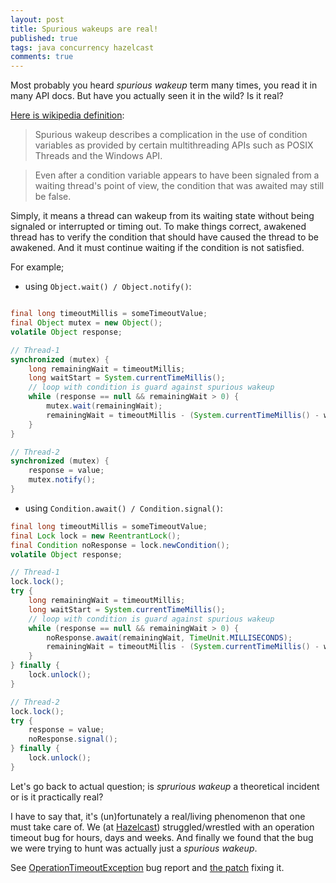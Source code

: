 ```yaml
---
layout: post
title: Spurious wakeups are real!
published: true
tags: java concurrency hazelcast
comments: true
---
```


Most probably you heard *spurious wakeup* term many times, you read it in many API docs. But have you actually seen it in the wild? Is it real?

[Here is wikipedia definition](http://en.wikipedia.org/wiki/Spurious_wakeup):

> Spurious wakeup describes a complication in the use of condition variables as provided by certain multithreading APIs such as POSIX Threads and the Windows API.

> Even after a condition variable appears to have been signaled from a waiting thread's point of view, the condition that was awaited may still be false.

<!--excerpt-->

Simply, it means a thread can wakeup from its waiting state without being signaled or interrupted or timing out. To make things correct, awakened thread has to verify the condition that should have caused the thread to be awakened. And it must continue waiting if the condition is not satisfied.  


For example;

- using `Object.wait() / Object.notify()`:

```java

final long timeoutMillis = someTimeoutValue;
final Object mutex = new Object();
volatile Object response;

// Thread-1
synchronized (mutex) {
    long remainingWait = timeoutMillis;
    long waitStart = System.currentTimeMillis();
    // loop with condition is guard against spurious wakeup
    while (response == null && remainingWait > 0) {
        mutex.wait(remainingWait);
        remainingWait = timeoutMillis - (System.currentTimeMillis() - waitStart);
    }
}

// Thread-2
synchronized (mutex) {
    response = value;
    mutex.notify();
}

```

- using `Condition.await() / Condition.signal()`:

```java
final long timeoutMillis = someTimeoutValue;
final Lock lock = new ReentrantLock();
final Condition noResponse = lock.newCondition();
volatile Object response;

// Thread-1
lock.lock();
try {
    long remainingWait = timeoutMillis;
    long waitStart = System.currentTimeMillis();
    // loop with condition is guard against spurious wakeup
    while (response == null && remainingWait > 0) {
        noResponse.await(remainingWait, TimeUnit.MILLISECONDS);
        remainingWait = timeoutMillis - (System.currentTimeMillis() - waitStart);
    }
} finally {
    lock.unlock();
}

// Thread-2
lock.lock();
try {
    response = value;
    noResponse.signal();
} finally {
    lock.unlock();
}

```

Let's go back to actual question; is *sprurious wakeup* a theoretical incident or is it practically real?

I have to say that, it's (un)fortunately a real/living phenomenon that one must take care of. We (at [Hazelcast](http://hazelcast.org)) struggled/wrestled with an operation timeout bug for hours, days and weeks. And finally we found that the bug we were trying to hunt was actually just a *spurious wakeup*.

See [OperationTimeoutException](https://github.com/hazelcast/hazelcast/issues/2051) bug report and [the patch](https://github.com/hazelcast/hazelcast/pull/3207/files) fixing it.

